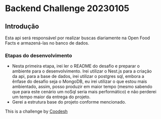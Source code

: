 # Backend Challenge 20230105

## Introdução

Esta api será responsável por realizar buscas diariamente na Open Food Facts e armazená-las no banco de dados.

### Etapas do desenvolvimento
 
- Nesta primeira etapa, irei ler o README do desafio e preparar o ambiente para o desenvolvimento. Irei utilizar o Nest.js para a criação da api, para a base de dados, irei utilizar o postgres sql, embora a ênfase do desafio seja o MongoDB, eu irei utilizar o que estou mais ambientado, assim, posso produzir em maior tempo (mesmo sabendo que para este cenário um noSql seria mais performático) e não perderei um tempo maior da entrega do projeto.
- Gerei a estrutura base do projeto conforme mencionado.




This is a challenge by [Coodesh](coodesh.com)




